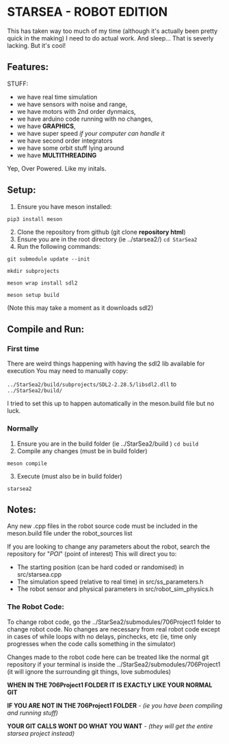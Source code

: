 # STARSEA - ROBOT EDITION

This has taken way too much of my time (although it's actually been pretty quick in the making)
I need to do actual work. And sleep... That is severly lacking.
But it's cool! 

## Features:
STUFF:
- we have real time simulation
- we have sensors with noise and range, 
- we have motors with 2nd order dynmaics, 
- we have arduino code running with no changes,
- we have **GRAPHICS**,
- we have super speed *if your computer can handle it*
- we have second order integrators
- we have some orbit stuff lying around
- we have **MULTITHREADING**

Yep, Over Powered. Like my initals.

## Setup:
1. Ensure you have meson installed: 

`pip3 install meson`

2. Clone the repository from github (git clone **repository html**)
4. Ensure you are in the root directory (ie ../starsea2/) `cd StarSea2`
5. Run the following commands:

`git submodule update --init`

`mkdir subprojects`

`meson wrap install sdl2`

`meson setup build`

(Note this may take a moment as it downloads sdl2)

## Compile and Run:

### First time
There are weird things happening with having the sdl2 lib available for execution
You may need to manually copy:

`../StarSea2/build/subprojects/SDL2-2.28.5/libsdl2.dll`
to 
`../StarSea2/build/`

I tried to set this up to happen automatically in the meson.build file but no luck.

### Normally
1. Ensure you are in the build folder (ie ../StarSea2/build ) `cd build`
2. Compile any changes (must be in build folder)

`meson compile`

3. Execute (must also be in build folder)

`starsea2`


## Notes:
Any new .cpp files in the robot source code must be included in the meson.build file under the robot_sources list

If you are looking to change any parameters about the robot, search the repository for "*POI*" (point of interest)
This will direct you to:
- The starting position (can be hard coded or randomised) in src/starsea.cpp
- The simulation speed (relative to real time) in src/ss_parameters.h
- The robot sensor and physical parameters in src/robot_sim_physics.h

### The Robot Code:

To change robot code, go the ../StarSea2/submodules/706Project1 folder to change robot code. 
No changes are necessary from real robot code except in cases of while loops with no delays, pinchecks, etc (ie, time only progresses when the code calls something in the simulator)

Changes made to the robot code here can be treated like the normal git repository if your terminal is inside the ../StarSea2/submodules/706Project1 (it will ignore the surrounding git things, love submodules) 

**WHEN IN THE 706Project1 FOLDER IT IS EXACTLY LIKE YOUR NORMAL GIT**

**IF YOU ARE NOT IN THE 706Project1 FOLDER** -  *(ie you have been compiling and running stuff)*

**YOUR GIT CALLS WONT DO WHAT YOU WANT** -  *(they will get the entire starsea project instead)*